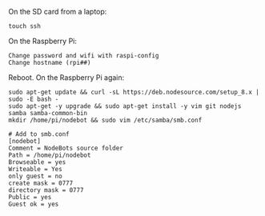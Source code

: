 On the SD card from a laptop:

```
touch ssh
```

On the Raspberry Pi:

```
Change password and wifi with raspi-config
Change hostname (rpi##)
```

Reboot. On the Raspberry Pi again:

```
sudo apt-get update && curl -sL https://deb.nodesource.com/setup_8.x | sudo -E bash -
sudo apt-get -y upgrade && sudo apt-get install -y vim git nodejs samba samba-common-bin
mkdir /home/pi/nodebot && sudo vim /etc/samba/smb.conf

# Add to smb.conf
[nodebot]
Comment = NodeBots source folder
Path = /home/pi/nodebot
Browseable = yes
Writeable = Yes
only guest = no
create mask = 0777
directory mask = 0777
Public = yes
Guest ok = yes
```
